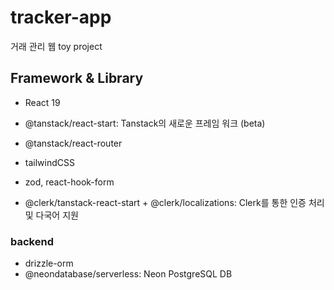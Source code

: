 # tracker-app

거래 관리 웹 toy project

## Framework & Library

- React 19
- @tanstack/react-start: Tanstack의 새로운 프레임 워크 (beta)
- @tanstack/react-router
- tailwindCSS
- zod, react-hook-form

- @clerk/tanstack-react-start + @clerk/localizations: Clerk를 통한 인증 처리 및 다국어 지원

### backend

- drizzle-orm
- @neondatabase/serverless: Neon PostgreSQL DB
